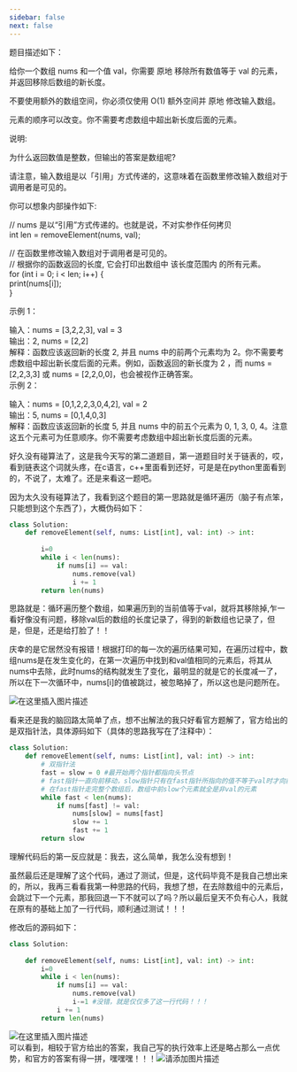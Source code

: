 ```yaml
---
sidebar: false
next: false
---
```

<BlogInfo/>






题目描述如下：  
  
给你一个数组 nums 和一个值 val，你需要 原地 移除所有数值等于 val 的元素，并返回移除后数组的新长度。  
  
不要使用额外的数组空间，你必须仅使用 O(1) 额外空间并 原地 修改输入数组。  
  
元素的顺序可以改变。你不需要考虑数组中超出新长度后面的元素。  
  
  
说明:  
  
为什么返回数值是整数，但输出的答案是数组呢?  
  
请注意，输入数组是以「引用」方式传递的，这意味着在函数里修改输入数组对于调用者是可见的。  
  
你可以想象内部操作如下:  
  
// nums 是以“引用”方式传递的。也就是说，不对实参作任何拷贝  
int len = removeElement(nums, val);  
  
// 在函数里修改输入数组对于调用者是可见的。  
// 根据你的函数返回的长度, 它会打印出数组中 该长度范围内 的所有元素。  
for (int i = 0; i < len; i++) {  
print(nums[i]);  
}  
  
示例 1：  
  
输入：nums = [3,2,2,3], val = 3  
输出：2, nums = [2,2]  
解释：函数应该返回新的长度 2, 并且 nums 中的前两个元素均为 2。你不需要考虑数组中超出新长度后面的元素。例如，函数返回的新长度为 2 ，而
nums = [2,2,3,3] 或 nums = [2,2,0,0]，也会被视作正确答案。  
示例 2：  
  
输入：nums = [0,1,2,2,3,0,4,2], val = 2  
输出：5, nums = [0,1,4,0,3]  
解释：函数应该返回新的长度 5, 并且 nums 中的前五个元素为 0, 1, 3, 0,
4。注意这五个元素可为任意顺序。你不需要考虑数组中超出新长度后面的元素。  
  
  
好久没有碰算法了，这是我今天写的第二道题目，第一道题目时关于链表的，哎，看到链表这个词就头疼，在c语言，c++里面看到还好，可是是在python里面看到的，不说了，太难了。还是来看这一题吧。  
  
因为太久没有碰算法了，我看到这个题目的第一思路就是循环遍历（脑子有点笨，只能想到这个东西了），大概伪码如下：  
  
```python
class Solution:  
    def removeElement(self, nums: List[int], val: int) -> int:  
  
        i=0  
        while i < len(nums):  
            if nums[i] == val:  
                nums.remove(val)  
                i += 1  
        return len(nums)​  
```
  
思路就是：循环遍历整个数组，如果遍历到的当前值等于val，就将其移除掉,乍一看好像没有问题，移除val后的数组的长度记录了，得到的新数组也记录了，但是，但是，还是给打脸了！！  
  
  
庆幸的是它居然没有报错！根据打印的每一次的遍历结果可知，在遍历过程中，数组nums是在发生变化的，在第一次遍历中找到和val值相同的元素后，将其从nums中去除，此时nums的结构就发生了变化，最明显的就是它的长度减一了，所以在下一次循环中，nums[i]的值被跳过，被忽略掉了，所以这也是问题所在。  
  

![在这里插入图片描述](https://img-blog.csdnimg.cn/1880172a271b4d1fb0978b015a8f133a.png?x-oss-process=image/watermark,type_d3F5LXplbmhlaQ,shadow_50,text_Q1NETiBAbGl0dGxl5Lqu772e,size_20,color_FFFFFF,t_70,g_se,x_16)

  
看来还是我的脑回路太简单了点，想不出解法的我只好看官方题解了，官方给出的是双指针法，具体源码如下（具体的思路我写在了注释中）：  
  
```python
class Solution:  
    def removeElement(self, nums: List[int], val: int) -> int:  
        # 双指针法  
        fast = slow = 0 #最开始两个指针都指向头节点  
        # fast指针一直向前移动，slow指针只有在fast指针所指向的值不等于val时才向前移动，slow在向前移动时，会更新它所在位置的值  
        # 在fast指针走完整个数组后，数组中前slow个元素就全是非val的元素  
        while fast < len(nums):  
            if nums[fast] != val:  
                nums[slow] = nums[fast]  
                slow += 1  
                fast += 1  
        return slow 
``` 
  
理解代码后的第一反应就是：我去，这么简单，我怎么没有想到！  
  
虽然最后还是理解了这个代码，通过了测试，但是，这代码毕竟不是我自己想出来的，所以，我再三看看我第一种思路的代码，我想了想，在去除数组中的元素后，会跳过下一个元素，那我回退一下不就可以了吗？所以最后皇天不负有心人，我就在原有的基础上加了一行代码，顺利通过测试！！！  
  
修改后的源码如下：  
  
```python
class Solution:  
  
    def removeElement(self, nums: List[int], val: int) -> int:  
        i=0  
        while i < len(nums):  
            if nums[i] == val:  
                nums.remove(val)  
                i-=1 #没错，就是仅仅多了这一行代码！！！  
            i += 1  
        return len(nums) 
``` 
  
![在这里插入图片描述](https://img-blog.csdnimg.cn/92a2a49ed73f484e978cb38edb66e263.png?x-oss-process=image/watermark,type_d3F5LXplbmhlaQ,shadow_50,text_Q1NETiBAbGl0dGxl5Lqu772e,size_20,color_FFFFFF,t_70,g_se,x_16)  
可以看到，相较于官方给出的答案，我自己写的执行效率上还是略占那么一点优势，和官方的答案有得一拼，嘿嘿嘿！！！![请添加图片描述](https://img-blog.csdnimg.cn/dbdb8fc2b17445a097637eb4568df14f.gif)








<ActionBox />
        
<style>#top-box {margin-top:0.5rem!important;}</style>